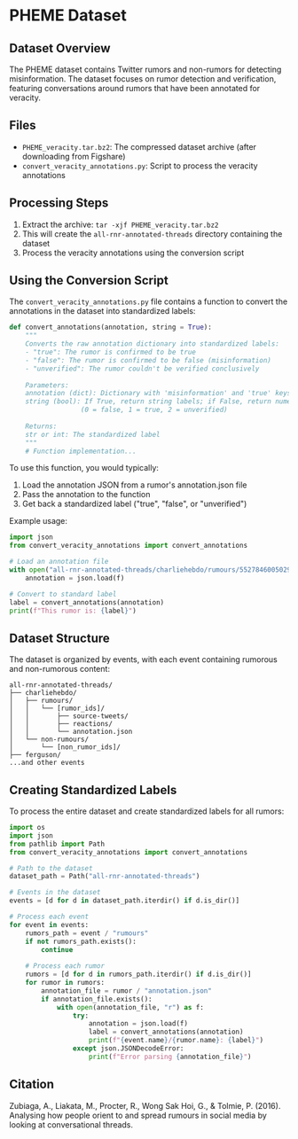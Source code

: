 # PHEME Dataset

## Dataset Overview
The PHEME dataset contains Twitter rumors and non-rumors for detecting misinformation. The dataset focuses on rumor detection and verification, featuring conversations around rumors that have been annotated for veracity.

## Files
- `PHEME_veracity.tar.bz2`: The compressed dataset archive (after downloading from Figshare)
- `convert_veracity_annotations.py`: Script to process the veracity annotations

## Processing Steps
1. Extract the archive: `tar -xjf PHEME_veracity.tar.bz2`
2. This will create the `all-rnr-annotated-threads` directory containing the dataset
3. Process the veracity annotations using the conversion script

## Using the Conversion Script
The `convert_veracity_annotations.py` file contains a function to convert the annotations in the dataset into standardized labels:

```python
def convert_annotations(annotation, string = True):
    """
    Converts the raw annotation dictionary into standardized labels:
    - "true": The rumor is confirmed to be true
    - "false": The rumor is confirmed to be false (misinformation)
    - "unverified": The rumor couldn't be verified conclusively
    
    Parameters:
    annotation (dict): Dictionary with 'misinformation' and 'true' keys
    string (bool): If True, return string labels; if False, return numeric labels
                  (0 = false, 1 = true, 2 = unverified)
    
    Returns:
    str or int: The standardized label
    """
    # Function implementation...
```

To use this function, you would typically:

1. Load the annotation JSON from a rumor's annotation.json file
2. Pass the annotation to the function
3. Get back a standardized label ("true", "false", or "unverified")

Example usage:
```python
import json
from convert_veracity_annotations import convert_annotations

# Load an annotation file
with open("all-rnr-annotated-threads/charliehebdo/rumours/552784600502915073/annotation.json", "r") as f:
    annotation = json.load(f)

# Convert to standard label
label = convert_annotations(annotation)
print(f"This rumor is: {label}")
```

## Dataset Structure
The dataset is organized by events, with each event containing rumorous and non-rumorous content:

```
all-rnr-annotated-threads/
├── charliehebdo/
│   ├── rumours/
│   │   └── [rumor_ids]/
│   │       ├── source-tweets/
│   │       ├── reactions/
│   │       └── annotation.json
│   └── non-rumours/
│       └── [non_rumor_ids]/
├── ferguson/
...and other events
```

## Creating Standardized Labels
To process the entire dataset and create standardized labels for all rumors:

```python
import os
import json
from pathlib import Path
from convert_veracity_annotations import convert_annotations

# Path to the dataset
dataset_path = Path("all-rnr-annotated-threads")

# Events in the dataset
events = [d for d in dataset_path.iterdir() if d.is_dir()]

# Process each event
for event in events:
    rumors_path = event / "rumours"
    if not rumors_path.exists():
        continue
        
    # Process each rumor
    rumors = [d for d in rumors_path.iterdir() if d.is_dir()]
    for rumor in rumors:
        annotation_file = rumor / "annotation.json"
        if annotation_file.exists():
            with open(annotation_file, "r") as f:
                try:
                    annotation = json.load(f)
                    label = convert_annotations(annotation)
                    print(f"{event.name}/{rumor.name}: {label}")
                except json.JSONDecodeError:
                    print(f"Error parsing {annotation_file}")
```

## Citation
Zubiaga, A., Liakata, M., Procter, R., Wong Sak Hoi, G., & Tolmie, P. (2016). Analysing how people orient to and spread rumours in social media by looking at conversational threads.